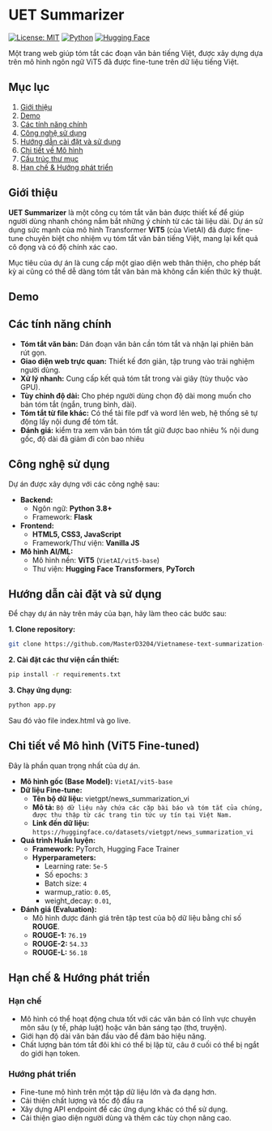 # UET Summarizer

[![License: MIT](https://img.shields.io/badge/License-MIT-yellow.svg)](https://opensource.org/licenses/MIT)
[![Python](https://img.shields.io/badge/Python-3.8%2B-blue.svg)](https://www.python.org/downloads/)
[![Hugging Face](https://img.shields.io/badge/%F0%9F%A4%97%20Hugging%20Face-Models-orange)](https://huggingface.co/models)

Một trang web giúp tóm tắt các đoạn văn bản tiếng Việt, được xây dựng dựa trên mô hình ngôn ngữ ViT5 đã được fine-tune trên dữ liệu tiếng Việt.

## Mục lục
1. [Giới thiệu](#giới-thiệu)
2. [Demo](#demo)
3. [Các tính năng chính](#các-tính-năng-chính)
4. [Công nghệ sử dụng](#công-nghệ-sử-dụng)
5. [Hướng dẫn cài đặt và sử dụng](#hướng-dẫn-cài-đặt-và-sử-dụng)
6. [Chi tiết về Mô hình](#chi-tiết-về-mô-hình-vit5-fine-tuned)
7. [Cấu trúc thư mục](#cấu-trúc-thư-mục)
8. [Hạn chế & Hướng phát triển](#hạn-chế--hướng-phát-triển)

## Giới thiệu

**UET Summarizer** là một công cụ tóm tắt văn bản được thiết kế để giúp người dùng nhanh chóng nắm bắt những ý chính từ các tài liệu dài. Dự án sử dụng sức mạnh của mô hình Transformer **ViT5** (của VietAI) đã được fine-tune chuyên biệt cho nhiệm vụ tóm tắt văn bản tiếng Việt, mang lại kết quả cô đọng và có độ chính xác cao.

Mục tiêu của dự án là cung cấp một giao diện web thân thiện, cho phép bất kỳ ai cũng có thể dễ dàng tóm tắt văn bản mà không cần kiến thức kỹ thuật.

## Demo



## Các tính năng chính

*   **Tóm tắt văn bản:** Dán đoạn văn bản cần tóm tắt và nhận lại phiên bản rút gọn.
*   **Giao diện web trực quan:** Thiết kế đơn giản, tập trung vào trải nghiệm người dùng.
*   **Xử lý nhanh:** Cung cấp kết quả tóm tắt trong vài giây (tùy thuộc vào GPU).
*   **Tùy chỉnh độ dài:** Cho phép người dùng chọn độ dài mong muốn cho bản tóm tắt (ngắn, trung bình, dài).
*   **Tóm tắt từ file khác:** Có thể tải file pdf và word lên web, hệ thống sẽ tự động lấy nội dung để tóm tắt.
*   **Đánh giá:** kiểm tra xem văn bản tóm tắt giữ được bao nhiêu % nội dung gốc, độ dài đã giảm đi còn bao nhiêu

## Công nghệ sử dụng

Dự án được xây dựng với các công nghệ sau:

*   **Backend:**
    *   Ngôn ngữ: **Python 3.8+**
    *   Framework: **Flask**
*   **Frontend:**
    *   **HTML5, CSS3, JavaScript**
    *   Framework/Thư viện: **Vanilla JS**
*   **Mô hình AI/ML:**
    *   Mô hình nền: **ViT5** (`VietAI/vit5-base`)
    *   Thư viện: **Hugging Face Transformers**, **PyTorch**

## Hướng dẫn cài đặt và sử dụng

Để chạy dự án này trên máy của bạn, hãy làm theo các bước sau:

**1. Clone repository:**
```bash
git clone https://github.com/MasterD3204/Vietnamese-text-summarization-ViT5.git
```

**2. Cài đặt các thư viện cần thiết:**
```bash
pip install -r requirements.txt
```

**3. Chạy ứng dụng:**
```bash
python app.py

```
Sau đó vào file index.html và go live.

## Chi tiết về Mô hình (ViT5 Fine-tuned)

Đây là phần quan trọng nhất của dự án.

*   **Mô hình gốc (Base Model):** `VietAI/vit5-base`
*   **Dữ liệu Fine-tune:**
    *   **Tên bộ dữ liệu:** vietgpt/news_summarization_vi
    *   **Mô tả:** `Bộ dữ liệu này chứa các cặp bài báo và tóm tắt của chúng, được thu thập từ các trang tin tức uy tín tại Việt Nam.`
    *   **Link đến dữ liệu:** `https://huggingface.co/datasets/vietgpt/news_summarization_vi`
*   **Quá trình Huấn luyện:**
    *   **Framework:** PyTorch, Hugging Face Trainer
    *   **Hyperparameters:**
        *   Learning rate: `5e-5`
        *   Số epochs: `3`
        *   Batch size: `4`
        *   warmup_ratio: `0.05`,
        *   weight_decay: `0.01`,
*   **Đánh giá (Evaluation):**
    *   Mô hình được đánh giá trên tập test của bộ dữ liệu bằng chỉ số **ROUGE**.
    *   **ROUGE-1:** `76.19`
    *   **ROUGE-2:** `54.33`
    *   **ROUGE-L:** `56.18`

## Hạn chế & Hướng phát triển

### Hạn chế
*   Mô hình có thể hoạt động chưa tốt với các văn bản có lĩnh vực chuyên môn sâu (y tế, pháp luật) hoặc văn bản sáng tạo (thơ, truyện).
*   Giới hạn độ dài văn bản đầu vào để đảm bảo hiệu năng.
*   Chất lượng bản tóm tắt đôi khi có thể bị lặp từ, câu ở cuối có thể bị ngắt do giới hạn token.

### Hướng phát triển
*   Fine-tune mô hình trên một tập dữ liệu lớn và đa dạng hơn.
*   Cải thiện chất lượng và tốc độ đầu ra
*   Xây dựng API endpoint để các ứng dụng khác có thể sử dụng.
*   Cải thiện giao diện người dùng và thêm các tùy chọn nâng cao.


